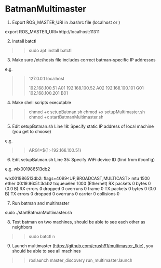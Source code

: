 # BatmanMultimaster

1. Export ROS_MASTER_URI in .bashrc file (localhost or <hostname>)

export ROS_MASTER_URI=http://localhost:11311


2. Install batctl

>> sudo apt install batctl

3. Make sure /etc/hosts file includes correct batman-specific IP addresses

e.g.

>> 127.0.0.1       localhost
>>
>> 192.168.100.51  A01
>> 192.168.100.52  A02
>> 192.168.100.101 G01
>> 192.168.100.201 B01

4. Make shell scripts executable

>> chmod +x setupBatman.sh
>> chmod +x setupMultimaster.sh
>> chmod +x startBatmanMultimaster.sh

5. Edit setupBatman.sh Line 18: Specify static IP address of local machine (you get to choose)

e.g.

>> ARG1=${1:-192.168.100.51}

6. Edit setupBatman.sh Line 35: Specify WiFi device ID (find from ifconfig)

e.g. wlx001986513db2

wlx001986513db2: flags=4099<UP,BROADCAST,MULTICAST>  mtu 1500
        ether 00:19:86:51:3d:b2  txqueuelen 1000  (Ethernet)
        RX packets 0  bytes 0 (0.0 B)
        RX errors 0  dropped 0  overruns 0  frame 0
        TX packets 0  bytes 0 (0.0 B)
        TX errors 0  dropped 0 overruns 0  carrier 0  collisions 0

7. Run batman and multimaster

sudo ./startBatmanMultimaster.sh

8. Test batman on two machines, should be able to see each other as neighbors

>> sudo batctl n

9. Launch multimaster (https://github.com/erush91/multimaster_fkie), you should be able to see all machines

>> roslaunch master_discovery run_multimaster.launch
